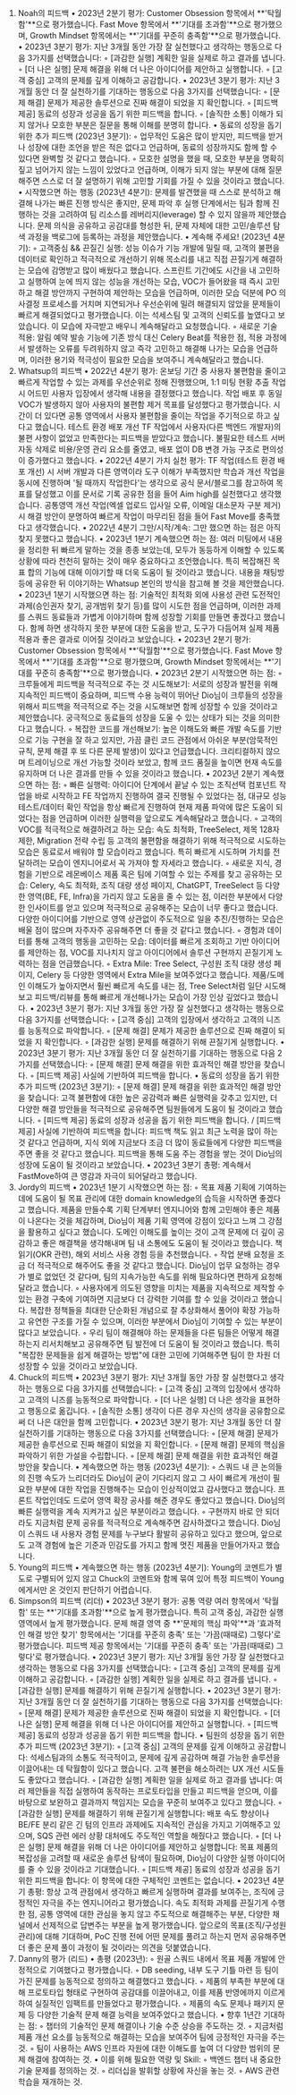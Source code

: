 1. Noah의 피드백
•
2023년 2분기 평가: Customer Obsession 항목에서 **'탁월함'**으로 평가했습니다. Fast Move 항목에서 **'기대를 초과함'**으로 평가했으며, Growth Mindset 항목에서는 **'기대를 꾸준히 충족함'**으로 평가했습니다.
•
2023년 3분기 평가: 지난 3개월 동안 가장 잘 실천했다고 생각하는 행동으로 다음 3가지를 선택했습니다:
◦
[과감한 실행] 계획한 일을 실제로 하고 결과를 냅니다.
◦
[더 나은 실행] 문제 해결을 위해 더 나은 아이디어를 제안하고 실행합니다.
◦
[고객 중심] 고객의 문제를 깊게 이해하고 공감합니다.
•
2023년 3분기 평가: 지난 3개월 동안 더 잘 실천하기를 기대하는 행동으로 다음 3가지를 선택했습니다:
◦
[문제 해결] 문제가 제공한 솔루션으로 진짜 해결이 되었을 지 확인합니다.
◦
[피드백 제공] 동료의 성장과 성공을 돕기 위한 피드백을 합니다.
◦
[솔직한 소통] 이해가 되지 않거나 모호한 부분은 질문을 통해 이해를 분명히 합니다.
•
동료의 성장을 돕기 위한 추가 피드백 (2023년 3분기):
◦
업무적인 도움은 많이 받지만, 피드백을 받거나 성장에 대한 조언을 받은 적은 없다고 언급하며, 동료의 성장까지도 함께 할 수 있다면 완벽할 것 같다고 했습니다.
◦
모호한 설명을 했을 때, 모호한 부분을 명확히 짚고 넘어가지 않는 느낌이 있었다고 언급하며, 이해가 되지 않는 부분에 대해 질문해주면 스스로 더 잘 설명하기 위해 고민할 기회를 가질 수 있을 것이라고 했습니다.
•
시작했으면 하는 행동 (2023년 4분기): 문제를 발견했을 때 스스로 분석하고 해결해 나가는 빠른 진행 방식은 좋지만, 문제 파악 후 실행 단계에서는 팀과 함께 진행하는 것을 고려하여 팀 리소스를 레버리지(leverage) 할 수 있지 않을까 제안했습니다. 문제 의식을 공유하고 공감대를 형성한 뒤, 문제 자체에 대한 고민/솔루션 탐색 과정을 백로그에 등록하는 과정을 제안했습니다.
•
계속해 주세요! (2023년 4분기):
◦
고객중심 && 끈질긴 실행: 성능 이슈가 기능 개발에 밀릴 때, 고객의 불편을 데이터로 확인하고 적극적으로 개선하기 위해 목소리를 내고 직접 끈질기게 해결하는 모습에 감명받고 많이 배웠다고 했습니다. 스프린트 기간에도 시간을 내 고민하고 실행하여 눈에 띄지 않는 성능을 개선하는 모습, VOC가 들어왔을 때 즉시 고민하고 해결 방안까지 구현하여 제안하는 모습을 언급하며, 이러한 모습 덕분에 PO 의사결정 프로세스를 거치며 지연되거나 우선순위에 밀려 해결되지 않았을 문제들이 빠르게 해결되었다고 평가했습니다. 이는 석세스팀 및 고객의 신뢰도를 높였다고 보았습니다. 이 모습에 자극받고 배우니 계속해달라고 요청했습니다.
◦
새로운 기술 적용: 알림 예약 발송 기능에 기존 방식 대신 Celery Beat를 적용한 점, 적용 과정에서 발생하는 오류를 두려워하지 않고 즉각 고민하고 해결해 나가는 모습을 언급하며, 이러한 용기와 적극성이 필요한 모습을 보여주니 계속해달라고 했습니다.
2. Whatsup의 피드백
•
2022년 4분기 평가: 온보딩 기간 중 사용자 불편함을 줄이고 빠르게 작업할 수 있는 과제를 우선순위로 정해 진행했으며, 1:1 미팅 현황 추출 작업 시 어드민 사용자 입장에서 생각해 내용을 결정했다고 했습니다. 작업 배포 후 동일 VOC가 발생하지 않아 사용자의 불편함 제거 목표를 달성했다고 평가했습니다. 시간이 더 있다면 공통 영역에서 사용자 불편함을 줄이는 작업을 주기적으로 하고 싶다고 했습니다. 테스트 환경 배포 개선 TF 작업에서 사용자(다른 백엔드 개발자)의 불편 사항이 없었고 만족한다는 피드백을 받았다고 했습니다. 불필요한 테스트 서버 자동 삭제로 비용/운영 관리 요소를 줄였고, 배포 없이 DB 변경 가능 구조로 편의성이 증가했다고 했습니다.
•
2022년 4분기 가치 실천 평가: TF 작업(테스트 환경 배포 개선) 시 서버 개발과 다른 영역이라 도구 이해가 부족했지만 학습과 개선 작업을 동시에 진행하며 '될 때까지 작업한다'는 생각으로 공식 문서/블로그를 참고하여 목표를 달성했고 이를 문서로 기록 공유한 점을 들어 Aim high를 실천했다고 생각했습니다. 공통영역 개선 작업(엑셀 업로드 입사일 오류, 이메일 대소문자 구분 제거) 시 해결 방안이 분명하여 빠르게 작업이 마무리된 점을 들어 Fast Move를 충족했다고 생각했습니다.
•
2022년 4분기 그만/시작/계속: 그만 했으면 하는 점은 아직 찾지 못했다고 했습니다.
•
2023년 1분기 계속했으면 하는 점: 여러 미팅에서 내용을 정리한 뒤 빠르게 말하는 것을 종종 보았는데, 모두가 동등하게 이해할 수 있도록 상황에 따라 천천히 말하는 것이 매우 중요하다고 조언했습니다. 특히 복잡해진 목표 합의 기능에 대해 이야기할 때 더욱 도움이 될 것이라고 했습니다. 내용을 채팅방 등에 공유한 뒤 이야기하는 Whatsup 본인의 방식을 참고해 볼 것을 제안했습니다.
•
2023년 1분기 시작했으면 하는 점: 기술적인 최적화 외에 사용성 관련 도전적인 과제(승인권자 찾기, 공개범위 찾기 등)를 많이 시도한 점을 언급하며, 이러한 과제를 스쿼드 동료들과 가볍게 이야기하며 함께 성장할 기회를 만들면 좋겠다고 했습니다. 함께 하면 생각하지 못한 부분에 대한 도움을 받고, 도구가 다듬어져 실제 제품 적용과 좋은 결과로 이어질 것이라고 보았습니다.
•
2023년 2분기 평가: Customer Obsession 항목에서 **'탁월함'**으로 평가했습니다. Fast Move 항목에서 **'기대를 초과함'**으로 평가했으며, Growth Mindset 항목에서는 **'기대를 꾸준히 충족함'**으로 평가했습니다.
•
2023년 2분기 시작했으면 하는 점:
◦
크루들에게 피드백을 적극적으로 주는 것 시도해보기: 서로의 성장과 발전을 위해 지속적인 피드백이 중요하며, 피드백 수용 능력이 뛰어난 Dio님이 크루들의 성장을 위해서 피드백을 적극적으로 주는 것을 시도해보면 함께 성장할 수 있을 것이라고 제안했습니다. 궁극적으로 동료들의 성장을 도울 수 있는 상태가 되는 것을 의미한다고 했습니다.
◦
복잡한 코드를 개선해보기: 높은 이해도와 빠른 개발 속도를 기반으로 기능 구현을 잘 하고 있지만, 가끔 클린 코드 관점에서 아쉬운 부분(암묵적인 규칙, 문제 해결 후 또 다른 문제 발생)이 있다고 언급했습니다. 크리티컬하지 않으며 트레이닝으로 개선 가능할 것이라 보았고, 함께 코드 품질을 높이면 현재 속도를 유지하며 더 나은 결과를 만들 수 있을 것이라고 했습니다.
•
2023년 2분기 계속했으면 하는 점:
◦
빠른 실행력: 아이디어 단계에서 끝날 수 있는 조직선택 컴포넌트 작업을 바로 시작하고 FE 작업까지 진행하여 결국 진행될 수 있었다는 점, 대규모 성능 테스트/데이터 확인 작업을 항상 빠르게 진행하여 현재 제품 파악에 많은 도움이 되었다는 점을 언급하며 이러한 실행력을 앞으로도 계속해달라고 했습니다.
◦
고객의 VOC를 적극적으로 해결하려고 하는 모습: 속도 최적화, TreeSelect, 제목 128자 제한, Migration 전략 수립 등 고객의 불편함을 해결하기 위해 적극적으로 시도하는 모습은 동료로서 배워야 할 모습이라고 했습니다. 특히 빠르게 시도하며 가치를 전달하려는 모습이 엔지니어로서 꼭 가져야 할 자세라고 했습니다.
◦
새로운 지식, 경험을 기반으로 레몬베이스 제품 혹은 팀에 기여할 수 있는 주제를 찾고 공유하는 모습: Celery, 속도 최적화, 조직 대량 생성 페이지, ChatGPT, TreeSelect 등 다양한 영역(BE, FE, Infra)을 가리지 않고 도움을 줄 수 있는 점, 이러한 부분에서 다양한 인사이트를 얻고 있으며 적극적으로 공유해주는 모습이 너무 좋다고 했습니다. 다양한 아이디어를 기반으로 영역 상관없이 주도적으로 일을 추진/진행하는 모습은 배울 점이 많으며 자주자주 공유해주면 더 좋을 것 같다고 했습니다.
◦
경험과 데이터를 통해 고객의 행동을 고민하는 모습: 데이터를 빠르게 조회하고 기반 아이디어를 제안하는 점, VOC를 지나치지 않고 아이디어에서 솔루션 구현까지 끈질기게 노력하는 점을 언급했습니다.
◦
Extra Mile: Tree Select, 구성원 조직 대량 생성 페이지, Celery 등 다양한 영역에서 Extra Mile을 보여주었다고 했습니다. 제품/도메인 이해도가 높아지면서 훨씬 빠르게 속도를 내는 점, Tree Select처럼 일단 시도해보고 피드백/리뷰를 통해 빠르게 개선해나가는 모습이 가장 인상 깊었다고 했습니다.
•
2023년 3분기 평가: 지난 3개월 동안 가장 잘 실천했다고 생각하는 행동으로 다음 3가지를 선택했습니다:
◦
[고객 중심] 고객의 입장에서 생각하고 고객의 니즈를 능동적으로 파악합니다.
◦
[문제 해결] 문제가 제공한 솔루션으로 진짜 해결이 되었을 지 확인합니다.
◦
[과감한 실행] 문제를 해결하기 위해 끈질기게 실행합니다.
•
2023년 3분기 평가: 지난 3개월 동안 더 잘 실천하기를 기대하는 행동으로 다음 2가지를 선택했습니다:
◦
[문제 해결] 문제 해결을 위한 효과적인 해결 방안을 찾습니다.
◦
[피드백 제공] 사실에 기반하여 피드백을 합니다.
•
동료의 성장을 돕기 위한 추가 피드백 (2023년 3분기):
◦
[문제 해결] 문제 해결을 위한 효과적인 해결 방안을 찾습니다: 고객 불편함에 대한 높은 공감력과 빠른 실행력을 갖추고 있지만, 더 다양한 해결 방안들을 적극적으로 공유해주면 팀원들에게 도움이 될 것이라고 했습니다.
◦
[피드백 제공] 동료의 성장과 성공을 돕기 위한 피드백을 합니다. / [피드백 제공] 사실에 기반하여 피드백을 합니다: 피드백 책도 읽고 최근 노력을 많이 하는 것 같다고 언급하며, 지식 외에 지금보다 조금 더 많이 동료들에게 다양한 피드백을 주면 좋을 것 같다고 했습니다. 피드백을 통해 도움 주는 경험을 쌓는 것이 Dio님의 성장에 도움이 될 것이라고 보았습니다.
•
2023년 3분기 총평: 계속해서 FastMove하여 큰 영감과 자극이 되어달라고 했습니다.
3. Jordy의 피드백
•
2023년 1분기 시작했으면 하는 점:
◦
목표 제품 기획에 기여하는 데에 도움이 될 목표 관리에 대한 domain knowledge의 습득을 시작하면 좋겠다고 했습니다. 제품을 만들수록 기획 단계부터 엔지니어와 함께 고민해야 좋은 제품이 나온다는 것을 체감하며, Dio님이 제품 기획 영역에 강점이 있다고 느껴 그 강점을 활용하고 싶다고 했습니다. 도메인 이해도를 높이는 것이 고객 문제에 더 깊이 공감하고 좋은 해결책을 생각해내며 팀 내 소통에도 도움이 될 것이라고 했습니다. 책 읽기(OKR 관련), 해외 서비스 사용 경험 등을 추천했습니다.
◦
작업 분배 요청을 조금 더 적극적으로 해주어도 좋을 것 같다고 했습니다. Dio님이 업무 요청하는 경우가 별로 없었던 것 같다며, 팀의 지속가능한 속도를 위해 필요하다면 편하게 요청해달라고 했습니다.
◦
사용자에게 의도된 영향을 미치는 제품을 지속적으로 제작할 수 있는 환경 구축에 기여하면 지금보다 더 강력한 기여를 할 수 있을 것이라고 했습니다. 복잡한 정책들을 최대한 단순화된 개념으로 잘 추상화해서 풀어야 확장 가능하고 유연한 구조를 가질 수 있으며, 이러한 부분에서 Dio님이 기여할 수 있는 부분이 많다고 보았습니다.
◦
우리 팀이 해결해야 하는 문제들을 다른 팀들은 어떻게 해결하는지 리서치해보고 공유해주면 팀 발전에 더 도움이 될 것이라고 했습니다. 특히 "복잡한 문제들을 쉽게 해결하는 방법"에 대한 고민에 기여해주면 팀이 한 차원 더 성장할 수 있을 것이라고 보았습니다.
4. Chuck의 피드백
•
2023년 3분기 평가: 지난 3개월 동안 가장 잘 실천했다고 생각하는 행동으로 다음 3가지를 선택했습니다:
◦
[고객 중심] 고객의 입장에서 생각하고 고객의 니즈를 능동적으로 파악합니다.
◦
[더 나은 실행] 더 나은 생각을 표현하고 행동으로 옮깁니다.
◦
[솔직한 소통] 생각이 다른 경우 자신의 생각을 공유함으로써 더 나은 대안을 함께 고민합니다.
•
2023년 3분기 평가: 지난 3개월 동안 더 잘 실천하기를 기대하는 행동으로 다음 3가지를 선택했습니다:
◦
[문제 해결] 문제가 제공한 솔루션으로 진짜 해결이 되었을 지 확인합니다.
◦
[문제 해결] 문제의 핵심을 파악하기 위한 가설을 수립합니다.
◦
[문제 해결] 문제 해결을 위한 효과적인 해결 방안을 찾습니다.
•
계속했으면 하는 행동 (2023년 4분기):
◦
스쿼드 내 큰 논의들의 진행 속도가 느리더라도 Dio님이 굳이 기다리지 않고 그 사이 빠르게 개선이 필요한 부분에 대한 작업을 진행해주는 모습이 인상적이었고 감사했다고 했습니다. 프론트 작업인데도 드로어 영역 확장 공사를 해준 경우도 좋았다고 했습니다. Dio님의 빠른 실행력을 계속 지켜가고 싶은 부분이라고 했습니다.
◦
구현까지 바로 안 되더라도 지금처럼 문제 공유를 적극적으로 계속해주면 감사하겠다고 했습니다. Dio님이 스쿼드 내 사용자 경험 문제를 누구보다 활발히 공유하고 있다고 했으며, 앞으로도 고객 경험에 높은 기준과 민감도를 가지고 함께 멋진 제품을 만들어가자고 했습니다.
5. Young의 피드백
•
계속했으면 하는 행동 (2023년 4분기): Young의 코멘트가 별도로 구별되어 있지 않고 Chuck의 코멘트와 함께 묶여 있어 특정 피드백이 Young에게서만 온 것인지 판단하기 어렵습니다.
6. Simpson의 피드백 (리더)
•
2023년 3분기 평가: 공통 역량 여러 항목에서 '탁월함' 또는 **'기대를 초과함'**으로 높게 평가했습니다. 특히 고객 중심, 과감한 실행 영역에서 높게 평가했습니다. 문제 해결 영역 중 **'문제의 핵심 파악'**과 '효과적인 해결 방안 찾기' 항목에서는 '기대를 꾸준히 충족' 또는 '가끔(때때로) 그렇다'로 평가했습니다. 피드백 제공 항목에서는 '기대를 꾸준히 충족' 또는 '가끔(때때로) 그렇다'로 평가했습니다.
•
2023년 3분기 평가: 지난 3개월 동안 가장 잘 실천했다고 생각하는 행동으로 다음 3가지를 선택했습니다:
◦
[고객 중심] 고객의 문제를 깊게 이해하고 공감합니다.
◦
[과감한 실행] 계획한 일을 실제로 하고 결과를 냅니다.
◦
[과감한 실행] 문제를 해결하기 위해 끈질기게 실행합니다.
•
2023년 3분기 평가: 지난 3개월 동안 더 잘 실천하기를 기대하는 행동으로 다음 3가지를 선택했습니다:
◦
[문제 해결] 문제가 제공한 솔루션으로 진짜 해결이 되었을 지 확인합니다.
◦
[더 나은 실행] 문제 해결을 위해 더 나은 아이디어를 제안하고 실행합니다.
◦
[피드백 제공] 동료의 성장과 성공을 돕기 위한 피드백을 합니다.
•
팀원의 성장을 돕기 위한 추가 피드백 (2023년 3분기):
◦
[고객 중심] 고객의 문제를 깊게 이해하고 공감합니다: 석세스팀과의 소통도 적극적이고, 문제에 깊게 공감하며 해결 가능한 솔루션을 이끌어내는 데 탁월함이 있다고 했습니다. 고객 불편을 해소하려는 UX 개선 시도들도 좋았다고 했습니다.
◦
[과감한 실행] 계획한 일을 실제로 하고 결과를 냅니다: 여러 제안들을 직접 실행하여 동작하는 프로토타입을 만들고 피드백을 얻으며, 이를 바탕으로 보완하고 결과까지 책임지는 모습을 꾸준히 보여주고 있다고 했습니다.
◦
[과감한 실행] 문제를 해결하기 위해 끈질기게 실행합니다: 배포 속도 향상이나 BE/FE 분리 같은 긴 텀의 인프라 과제에도 지속적인 관심을 가지고 기여해주고 있으며, SQS 관련 에러 상황 대처에도 주도적인 역할을 해줬다고 했습니다.
◦
[더 나은 실행] 문제 해결을 위해 더 나은 아이디어를 제안하고 실행합니다: 목표 제품의 복잡성을 고려할 때 새로운 솔루션 탐색이 필요하며, Dio님이 다양한 실행 아이디어를 줄 수 있을 것이라고 기대했습니다.
◦
[피드백 제공] 동료의 성장과 성공을 돕기 위한 피드백을 합니다: 이 항목에 대한 구체적인 코멘트는 없습니다.
•
2023년 4분기 총평: 항상 고객 관점에서 생각하고 빠르게 실행하며 결과를 보여주는, 조직에 긍정적인 자극을 주는 엔지니어라고 평가했습니다. 속도 최적화 과제를 끈질기게 수행한 점, 공통 영역에 대한 관심을 놓지 않고 주도적으로 해결해주는 부분, 다양한 채널에서 선제적으로 답변주는 부분을 높게 평가했습니다. 앞으로의 목표(조직/구성원 관리)에 대해 기대하며, PoC 진행 전에 어떤 문제를 풀려고 하는지 먼저 공유해주면 더 좋은 문제 풀이 과정이 될 것이라는 의견을 덧붙였습니다.
7. Danny의 평가 (리드)
•
총평 (2023년):
◦
원골 스쿼드 내에서 목표 제품 개발에 안정적으로 기여했다고 평가했습니다.
◦
DB seeding, 내부 도구 기틀 마련 등 팀이 가진 문제를 능동적으로 정의하고 해결했다고 했습니다.
◦
제품의 부족한 부분에 대해 프로토타입 형태로 구현하여 공감대를 이끌어내고, 이를 제품 반영에까지 이르게 하여 실질적인 임팩트를 만들었다고 평가했습니다.
◦
제품의 속도 문제나 패키지 문제 등 다양한 기술적 문제 해결 능력을 보여주었다고 했습니다.
•
향후 1년간 기대하는 점:
◦
챕터의 기술적인 문제 해결이나 기술 수준 상승을 주도하는 것.
◦
지금처럼 제품 개선 요소를 능동적으로 해결하는 모습을 보여주어 팀에 긍정적인 자극을 주는 것.
◦
팀이 사용하는 AWS 인프라 자원에 대한 이해도를 높여 더 다양한 범위의 문제 해결에 참여하는 것.
•
이를 위해 필요한 역량 및 Skill:
◦
백엔드 챕터 내 중요한 기술 문제를 정의하는 것.
◦
리더십을 발휘할 상황에 자신을 놓는 것.
◦
AWS 관련 학습을 재개하는 것.